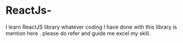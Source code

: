 # ReactJs-
I learn ReactJS library whatever coding I have done with this library is mention here . please do refer and guide me excel my skill.
